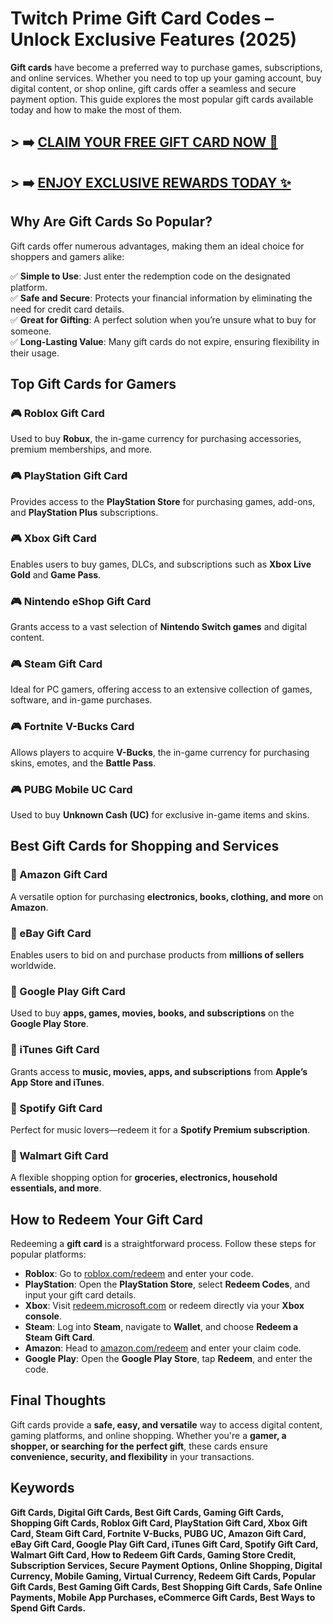 # Twitch Prime Gift Card Codes – Unlock Exclusive Features (2025)

**Gift cards** have become a preferred way to purchase games, subscriptions, and online services. Whether you need to top up your gaming account, buy digital content, or shop online, gift cards offer a seamless and secure payment option. This guide explores the most popular gift cards available today and how to make the most of them.

## > ➡️ **[CLAIM YOUR FREE GIFT CARD NOW 🎁](http://www.apkhub.site/)**  
## > ➡️ **[ENJOY EXCLUSIVE REWARDS TODAY ✨](http://www.apkhub.site/)**  

## Why Are Gift Cards So Popular?
Gift cards offer numerous advantages, making them an ideal choice for shoppers and gamers alike:

✅ **Simple to Use**: Just enter the redemption code on the designated platform.  
✅ **Safe and Secure**: Protects your financial information by eliminating the need for credit card details.  
✅ **Great for Gifting**: A perfect solution when you’re unsure what to buy for someone.  
✅ **Long-Lasting Value**: Many gift cards do not expire, ensuring flexibility in their usage.  

## Top Gift Cards for Gamers

### 🎮 Roblox Gift Card  
Used to buy **Robux**, the in-game currency for purchasing accessories, premium memberships, and more.

### 🎮 PlayStation Gift Card  
Provides access to the **PlayStation Store** for purchasing games, add-ons, and **PlayStation Plus** subscriptions.

### 🎮 Xbox Gift Card  
Enables users to buy games, DLCs, and subscriptions such as **Xbox Live Gold** and **Game Pass**.

### 🎮 Nintendo eShop Gift Card  
Grants access to a vast selection of **Nintendo Switch games** and digital content.

### 🎮 Steam Gift Card  
Ideal for PC gamers, offering access to an extensive collection of games, software, and in-game purchases.

### 🎮 Fortnite V-Bucks Card  
Allows players to acquire **V-Bucks**, the in-game currency for purchasing skins, emotes, and the **Battle Pass**.

### 🎮 PUBG Mobile UC Card  
Used to buy **Unknown Cash (UC)** for exclusive in-game items and skins.

## Best Gift Cards for Shopping and Services

### 🛒 Amazon Gift Card  
A versatile option for purchasing **electronics, books, clothing, and more** on **Amazon**.

### 🛒 eBay Gift Card  
Enables users to bid on and purchase products from **millions of sellers** worldwide.

### 🛒 Google Play Gift Card  
Used to buy **apps, games, movies, books, and subscriptions** on the **Google Play Store**.

### 🛒 iTunes Gift Card  
Grants access to **music, movies, apps, and subscriptions** from **Apple’s App Store and iTunes**.

### 🛒 Spotify Gift Card  
Perfect for music lovers—redeem it for a **Spotify Premium subscription**.

### 🛒 Walmart Gift Card  
A flexible shopping option for **groceries, electronics, household essentials, and more**.

## How to Redeem Your Gift Card
Redeeming a **gift card** is a straightforward process. Follow these steps for popular platforms:

- **Roblox**: Go to [roblox.com/redeem](https://www.roblox.com/redeem) and enter your code.
- **PlayStation**: Open the **PlayStation Store**, select **Redeem Codes**, and input your gift card details.
- **Xbox**: Visit [redeem.microsoft.com](https://redeem.microsoft.com) or redeem directly via your **Xbox console**.
- **Steam**: Log into **Steam**, navigate to **Wallet**, and choose **Redeem a Steam Gift Card**.
- **Amazon**: Head to [amazon.com/redeem](https://www.amazon.com/redeem) and enter your claim code.
- **Google Play**: Open the **Google Play Store**, tap **Redeem**, and enter the code.

## Final Thoughts
Gift cards provide a **safe, easy, and versatile** way to access digital content, gaming platforms, and online shopping. Whether you're a **gamer, a shopper, or searching for the perfect gift**, these cards ensure **convenience, security, and flexibility** in your transactions.

## Keywords
**Gift Cards, Digital Gift Cards, Best Gift Cards, Gaming Gift Cards, Shopping Gift Cards, Roblox Gift Card, PlayStation Gift Card, Xbox Gift Card, Steam Gift Card, Fortnite V-Bucks, PUBG UC, Amazon Gift Card, eBay Gift Card, Google Play Gift Card, iTunes Gift Card, Spotify Gift Card, Walmart Gift Card, How to Redeem Gift Cards, Gaming Store Credit, Subscription Services, Secure Payment Options, Online Shopping, Digital Currency, Mobile Gaming, Virtual Currency, Redeem Gift Cards, Popular Gift Cards, Best Gaming Gift Cards, Best Shopping Gift Cards, Safe Online Payments, Mobile App Purchases, eCommerce Gift Cards, Best Ways to Spend Gift Cards.**

